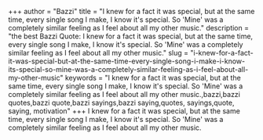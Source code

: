 +++
author = "Bazzi"
title = "I knew for a fact it was special, but at the same time, every single song I make, I know it's special. So 'Mine' was a completely similar feeling as I feel about all my other music."
description = "the best Bazzi Quote: I knew for a fact it was special, but at the same time, every single song I make, I know it's special. So 'Mine' was a completely similar feeling as I feel about all my other music."
slug = "i-knew-for-a-fact-it-was-special-but-at-the-same-time-every-single-song-i-make-i-know-its-special-so-mine-was-a-completely-similar-feeling-as-i-feel-about-all-my-other-music"
keywords = "I knew for a fact it was special, but at the same time, every single song I make, I know it's special. So 'Mine' was a completely similar feeling as I feel about all my other music.,bazzi,bazzi quotes,bazzi quote,bazzi sayings,bazzi saying,quotes, sayings,quote, saying, motivation"
+++
I knew for a fact it was special, but at the same time, every single song I make, I know it's special. So 'Mine' was a completely similar feeling as I feel about all my other music.
